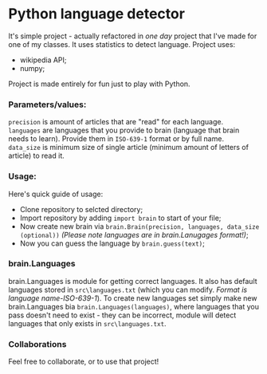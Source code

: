 # Python language detector

It's simple project - actually refactored in *one day* project that I've made for one of my classes. It uses statistics to detect language. 
Project uses:
* wikipedia API;
* numpy;

Project is made entirely for fun just to play with Python.

### Parameters/values:

``precision`` is amount of articles that are "read" for each language.  
``languages`` are languages that you provide to brain (language that brain needs to learn). Provide them in ``ISO-639-1`` format or by full name.  
``data_size`` is minimum size of single article (minimum amount of letters of article) to read it.  

### Usage:

Here's quick guide of usage:
* Clone repository to selcted directory;
* Import repository by adding ``import brain`` to start of your file;
* Now create new brain via ``brain.Brain(precision, languages, data_size (optional))`` *(Please note languages are in brain.Lanugages format!)*;
* Now you can guess the language by ``brain.guess(text)``;

### brain.Languages

brain.Languages is module for getting correct languages. It also has default languages stored in ``src\languages.txt`` (which you can modify. *Format is language name-ISO-639-1*). To create new languages set simply make new brain.Languages bia ``brain.Languages(languages)``, where languages that you pass doesn't need to exist - they can be incorrect, module will detect languages that only exists in ``src\languages.txt``.

### Collaborations

Feel free to collaborate, or to use that project!
